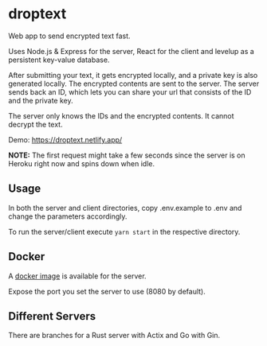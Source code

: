 # droptext

Web app to send encrypted text fast.

Uses Node.js & Express for the server, React for the client and levelup as a persistent key-value database.

After submitting your text, it gets encrypted locally, and a private key is also generated locally. The encrypted contents are sent to the server. The server sends back an ID, which lets you can share your url that consists of the ID and the private key.

The server only knows the IDs and the encrypted contents. It cannot decrypt the text.

Demo: https://droptext.netlify.app/

**NOTE:** The first request might take a few seconds since the server is on Heroku right now and spins down when idle.

## Usage

In both the server and client directories, copy .env.example to .env and change the parameters accordingly.

To run the server/client execute `yarn start` in the respective directory.

## Docker

A [docker image](https://hub.docker.com/r/reaperberri/droptext-server) is available for the server.

Expose the port you set the server to use (8080 by default).

## Different Servers

There are branches for a Rust server with Actix and Go with Gin.
